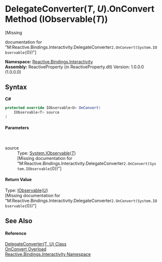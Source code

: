 # DelegateConverter(*T*, *U*).OnConvert Method (IObservable(*T*))
 

\[Missing <summary> documentation for "M:Reactive.Bindings.Interactivity.DelegateConverter`2.OnConvert(System.IObservable{`0})"\]

**Namespace:**&nbsp;<a href="084fe4b6-f406-11b9-e8f6-127a857ac448">Reactive.Bindings.Interactivity</a><br />**Assembly:**&nbsp;ReactiveProperty (in ReactiveProperty.dll) Version: 1.0.0.0 (1.0.0.0)

## Syntax

**C#**<br />
``` C#
protected override IObservable<U> OnConvert(
	IObservable<T> source
)
```


#### Parameters
&nbsp;<dl><dt>source</dt><dd>Type: <a href="http://msdn2.microsoft.com/en-us/library/dd990377" target="_blank">System.IObservable</a>(<a href="ed09e94e-1943-8467-15b2-e6bcd77f9795">*T*</a>)<br />\[Missing <param name="source"/> documentation for "M:Reactive.Bindings.Interactivity.DelegateConverter`2.OnConvert(System.IObservable{`0})"\]</dd></dl>

#### Return Value
Type: <a href="http://msdn2.microsoft.com/en-us/library/dd990377" target="_blank">IObservable</a>(<a href="ed09e94e-1943-8467-15b2-e6bcd77f9795">*U*</a>)<br />\[Missing <returns> documentation for "M:Reactive.Bindings.Interactivity.DelegateConverter`2.OnConvert(System.IObservable{`0})"\]

## See Also


#### Reference
<a href="ed09e94e-1943-8467-15b2-e6bcd77f9795">DelegateConverter(T, U) Class</a><br /><a href="55fe6b3d-ad9b-cd19-3a94-930f021e70b9">OnConvert Overload</a><br /><a href="084fe4b6-f406-11b9-e8f6-127a857ac448">Reactive.Bindings.Interactivity Namespace</a><br />